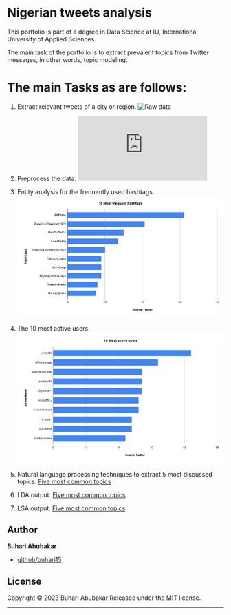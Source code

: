 # Nigerian tweets analysis

This portfolio is part of a degree in Data Science at IU, International University of Applied Sciences.

The main task of the portfolio is to extract prevalent topics from Twitter messages, in other words, topic modeling.

# The main Tasks as are follows:

1.  Extract relevant tweets of a city or region.
![Raw data](https://github.com/buhari15/tweets-nigeria-analysis/blob/main/tweets_ng.jsonl)

2.  Preprocess the data.
![Data preprocessing](https://github.com/buhari15/tweets-nigeria-analysis/blob/main/analysis.py)

3.  Entity analysis for the frequently used hashtags.
![Most frequent hashtags](https://github.com/buhari15/tweets-nigeria-analysis/blob/main/10%20Most%20frequent%20hashtags.png)

4. The 10 most active users.
![Most active users](https://github.com/buhari15/tweets-nigeria-analysis/blob/main/10%20Most%20active%20users.png)

5.  Natural language processing techniques to extract 5 most discussed topics. 
[Five most common topics](https://github.com/buhari15/tweets-nigeria-analysis/blob/main/topic_modeling.py)

6.  LDA output. 
[Five most common topics]()

7.  LSA output. 
[Five most common topics]()


## Author

**Buhari Abubakar**

+ [github/buhari15](https://github.com/buhari15)

## License

Copyright © 2023 Buhari Abubakar
Released under the MIT license.

***
